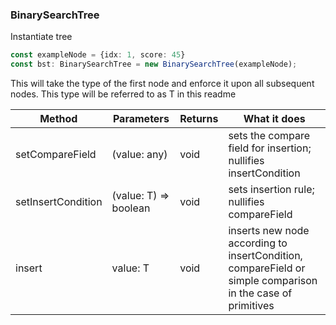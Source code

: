 ### BinarySearchTree

Instantiate tree
```typescript
const exampleNode = {idx: 1, score: 45}
const bst: BinarySearchTree = new BinarySearchTree(exampleNode);
```
This will take the type of the first node and enforce it upon all subsequent nodes. This type will be referred to as T in this readme

Method | Parameters | Returns | What it does
--- | --- | --- | ---
setCompareField | (value: any) | void | sets the compare field for insertion; nullifies insertCondition
setInsertCondition | (value: T) => boolean | void | sets insertion rule; nullifies compareField
insert | value: T | void | inserts new node according to insertCondition, compareField or simple comparison in the case of primitives
